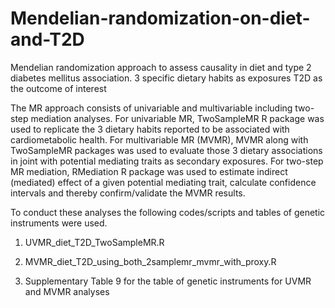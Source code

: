 # Mendelian-randomization-on-diet-and-T2D

Mendelian randomization approach to assess causality in diet and type 2 diabetes mellitus association.
3 specific dietary habits as exposures
T2D as the outcome of interest

The MR approach consists of univariable and multivariable including two-step mediation analyses. 
  For univariable MR, TwoSampleMR R package was used to replicate the 3 dietary habits reported to be associated with cardiometabolic health.
  For multivariable MR (MVMR), MVMR along with TwoSampleMR packages was used to evaluate those 3 dietary associations in joint with potential mediating traits as secondary exposures.
  For two-step MR mediation, RMediation R package was used to estimate indirect (mediated) effect of a given potential mediating trait, calculate confidence intervals and thereby confirm/validate the MVMR results.
  
To conduct these analyses the following codes/scripts and tables of genetic instruments were used.

  1. UVMR_diet_T2D_TwoSampleMR.R

  2. MVMR_diet_T2D_using_both_2samplemr_mvmr_with_proxy.R
     
  3. Supplementary Table 9 for the table of genetic instruments for UVMR and MVMR analyses
